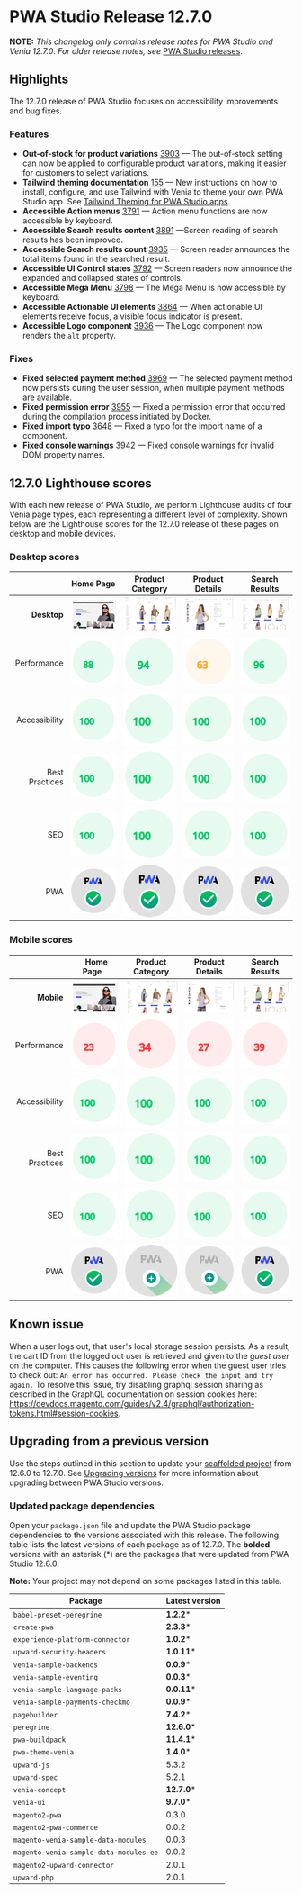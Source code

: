 # PWA Studio Release 12.7.0

**NOTE:**
_This changelog only contains release notes for PWA Studio and Venia 12.7.0_.
_For older release notes, see_ [PWA Studio releases][].

## Highlights

The 12.7.0 release of PWA Studio focuses on accessibility improvements and bug fixes.

### Features

- **Out-of-stock for product variations** [3903][] — The out-of-stock setting can now be applied to configurable product variations, making it easier for customers to select variations.
- **Tailwind theming documentation** [155][] — New instructions on how to install, configure, and use Tailwind with Venia to theme your own PWA Studio app. See [Tailwind Theming for PWA Studio apps](https://developer.adobe.com/commerce/pwa-studio/guides/theming/).
- **Accessible Action menus** [3791][] — Action menu functions are now accessible by keyboard.
- **Accessible Search results content** [3891][] —Screen reading of search results has been improved.
- **Accessible Search results count** [3935][] — Screen reader announces the total items found in the searched result.
- **Accessible UI Control states** [3792][] — Screen readers now announce the expanded and collapsed states of controls.
- **Accessible Mega Menu** [3798][] — The Mega Menu is now accessible by keyboard.
- **Accessible Actionable UI elements** [3864][] — When actionable UI elements receive focus, a visible focus indicator is present.
- **Accessible Logo component** [3936][] — The Logo component now renders the `alt` property.

### Fixes

- **Fixed selected payment method** [3969][] — The selected payment method now persists during the user session, when multiple payment methods are available.
- **Fixed permission error** [3955][] — Fixed a permission error that occurred during the compilation process initiated by Docker.
- **Fixed import typo** [3648][] — Fixed a typo for the import name of a component.
- **Fixed console warnings** [3942][] — Fixed console warnings for invalid DOM property names.

## 12.7.0 Lighthouse scores

With each new release of PWA Studio, we perform Lighthouse audits of four Venia page types, each representing a different level of complexity. Shown below are the Lighthouse scores for the 12.7.0 release of these pages on desktop and mobile devices.

### Desktop scores

|               | Home Page | Product Category | Product Details | Search Results |
| ------------: | :---------------: | :---------------: | :---------------: | :---------------: |
| **Desktop** | ![](images/venia_page_home.png) | ![](images/venia_page_category.png) | ![](images/venia_page_details.png) | ![](images/venia_page_search.png) |
| Performance | ![](images/score_88.svg) | ![](images/score_94.svg) | ![](images/score_63.svg) | ![](images/score_96.svg) |
| Accessibility | ![](images/score_100.svg) | ![](images/score_100.svg) | ![](images/score_100.svg) | ![](images/score_100.svg) | ![](images/score_100.svg) |
| Best Practices | ![](images/score_100.svg) | ![](images/score_100.svg) | ![](images/score_100.svg) | ![](images/score_100.svg) | ![](images/score_100.svg) |
| SEO | ![](images/score_100.svg) | ![](images/score_100.svg) | ![](images/score_100.svg) | ![](images/score_100.svg) | ![](images/score_100.svg) |
| PWA | ![](images/pwa_perfect.svg) | ![](images/pwa_perfect.svg) | ![](images/pwa_perfect.svg) | ![](images/pwa_perfect.svg) | ![](images/pwa_perfect.svg) |

### Mobile scores

|               | &nbsp;&nbsp;Home Page&nbsp;&nbsp; | Product Category | Product Details | Search Results |
| ------------: | :---------------: | :---------------: | :---------------: | :---------------: |
| **Mobile** | ![](images/venia_page_home.png) | ![](images/venia_page_category.png) | ![](images/venia_page_details.png) | ![](images/venia_page_search.png) |
| Performance | ![](images/score_23.svg) | ![](images/score_34.svg) | ![](images/score_27.svg) | ![](images/score_39.svg) |
| Accessibility | ![](images/score_100.svg) | ![](images/score_100.svg) | ![](images/score_100.svg) | ![](images/score_100.svg) |
| Best Practices | ![](images/score_100.svg) | ![](images/score_100.svg) | ![](images/score_100.svg) | ![](images/score_100.svg) |
| SEO | ![](images/score_100.svg) | ![](images/score_100.svg) | ![](images/score_100.svg) | ![](images/score_100.svg) |
| PWA | ![](images/pwa_perfect.svg) | ![](images/pwa_imperfect.svg) | ![](images/pwa_imperfect.svg) | ![](images/pwa_perfect.svg) |

## Known issue

When a user logs out, that user's local storage session persists. As a result, the cart ID from the logged out user is retrieved and given to the _guest user_ on the computer. This causes the following error when the guest user tries to check out: `An error has occurred. Please check the input and try again.` To resolve this issue, try disabling graphql session sharing as described in the GraphQL documentation on session cookies here: https://devdocs.magento.com/guides/v2.4/graphql/authorization-tokens.html#session-cookies.

## Upgrading from a previous version

Use the steps outlined in this section to update your [scaffolded project][] from 12.6.0 to 12.7.0.
See [Upgrading versions][] for more information about upgrading between PWA Studio versions.

[scaffolded project]: https://developer.adobe.com/commerce/pwa-studio/tutorials/
[upgrading versions]: https://developer.adobe.com/commerce/pwa-studio/guides/upgrading-versions/

### Updated package dependencies

Open your `package.json` file and update the PWA Studio package dependencies to the versions associated with this release.
The following table lists the latest versions of each package as of 12.7.0. The **bolded** versions with an asterisk (*) are the packages that were updated from PWA Studio 12.6.0.

**Note:**
Your project may not depend on some packages listed in this table.

| Package                             | Latest version |
|-------------------------------------|----------------|
| `babel-preset-peregrine`            | **1.2.2***      |
| `create-pwa`                        | **2.3.3***      |
| `experience-platform-connector`     | **1.0.2***      |
| `upward-security-headers`           | **1.0.11***     |
| `venia-sample-backends`             | **0.0.9***      |
| `venia-sample-eventing`             | **0.0.3***      |
| `venia-sample-language-packs`       | **0.0.11***     |
| `venia-sample-payments-checkmo`     | **0.0.9***      |
| `pagebuilder`                       | **7.4.2***      |
| `peregrine`                         | **12.6.0***     |
| `pwa-buildpack`                     | **11.4.1***     |
| `pwa-theme-venia`                   | **1.4.0***      |
| `upward-js`                         | 5.3.2      |
| `upward-spec`                       | 5.2.1      |
| `venia-concept`                     | **12.7.0***     |
| `venia-ui`                          | **9.7.0***      |
| `magento2-pwa`                      | 0.3.0      |
| `magento2-pwa-commerce`             | 0.0.2      |
| `magento-venia-sample-data-modules` | 0.0.3      |
| `magento-venia-sample-data-modules-ee`| 0.0.2    |
| `magento2-upward-connector`         | 2.0.1      |
| `upward-php`                        | 2.0.1      |

[PWA Studio releases]: https://github.com/magento/pwa-studio/releases
[155]: https://github.com/AdobeDocs/commerce-pwa-studio/pull/155
[3791]: https://github.com/magento/pwa-studio/pull/3791
[3903]: https://github.com/magento/pwa-studio/pull/3903
[3798]: https://github.com/magento/pwa-studio/pull/3798
[3792]: https://github.com/magento/pwa-studio/pull/3792
[3891]: https://github.com/magento/pwa-studio/pull/3891
[3864]: https://github.com/magento/pwa-studio/pull/3864
[3935]: https://github.com/magento/pwa-studio/pull/3935
[3942]: https://github.com/magento/pwa-studio/pull/3942
[3648]: https://github.com/magento/pwa-studio/pull/3648
[3955]: https://github.com/magento/pwa-studio/pull/3955
[3969]: https://github.com/magento/pwa-studio/pull/3969
[3936]: https://github.com/magento/pwa-studio/pull/3936
